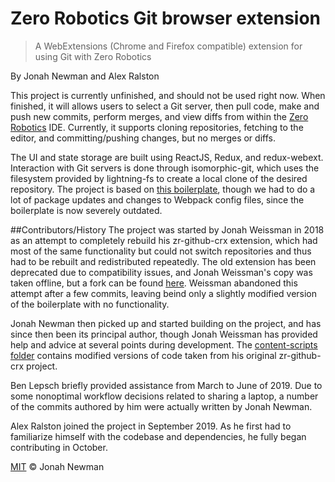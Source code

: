# Zero Robotics Git browser extension

> A WebExtensions (Chrome and Firefox compatible) extension for using Git with Zero Robotics

By Jonah Newman and Alex Ralston

This project is currently unfinished, and should not be used right now. When finished, it will allows users to select a Git server, then pull code, make and push new commits, perform merges, and view diffs from within the [Zero Robotics](http://zerorobotics.mit.edu) IDE. Currently, it supports cloning repositories, fetching to the editor, and committing/pushing changes, but no merges or diffs.

The UI and state storage are built using ReactJS, Redux, and redux-webext. Interaction with Git servers is done through isomorphic-git, which uses the filesystem provided by lightning-fs to create a local clone of the desired repository. The project is based on [this boilerplate](https://github.com/shopback/react-webextension/boilerplate), though we had to do a lot of package updates and changes to Webpack config files, since the boilerplate is now severely outdated.


##Contributors/History
The project was started by Jonah Weissman in 2018 as an attempt to completely rebuild his zr-github-crx extension, which had most of the same functionality but could not switch repositories and thus had to be rebuilt and redistributed repeatedly. The old extension has been deprecated due to compatibility issues, and Jonah Weissman's copy was taken offline, but a fork can be found [here](https://github.com/jonahnewman/zr-github-crx). Weissman abandoned this attempt after a few commits, leaving beind only a slightly modified version of the boilerplate with no functionality.

Jonah Newman then picked up and started building on the project, and has since then been its principal author, though Jonah Weissman has provided help and advice at several points during development. The [content-scripts folder](https://github.com/jonahnewman/zr-git-webext/tree/master/src/background/content-scripts) contains modified versions of code taken from his original zr-github-crx project.

Ben Lepsch briefly provided assistance from March to June of 2019. Due to some nonoptimal workflow decisions related to sharing a laptop, a number of the commits authored by him were actually written by Jonah Newman.

Alex Ralston joined the project in September 2019. As he first had to familiarize himself with the codebase and dependencies, he fully began contributing in October.

[MIT](LICENSE) © Jonah Newman
